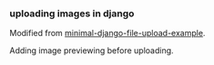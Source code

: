 ### uploading images in django

Modified from [minimal-django-file-upload-example](https://github.com/axelpale/minimal-django-file-upload-example).

Adding image previewing before uploading.